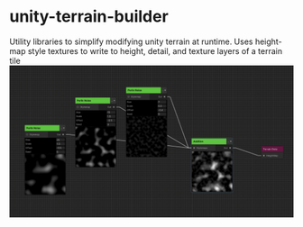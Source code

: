 # unity-terrain-builder

Utility libraries to simplify modifying unity terrain at runtime. Uses height-map style textures to write to height, detail, and texture layers of a terrain tile
![Nodes Graph](https://raw.githubusercontent.com/nickolanack/unity-terrain-builder/main/NodesGraph.png)
